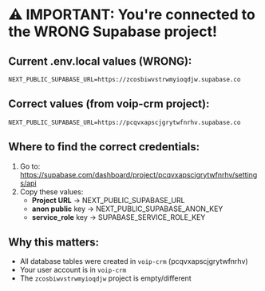 # ⚠️ IMPORTANT: You're connected to the WRONG Supabase project!

## Current .env.local values (WRONG):
```
NEXT_PUBLIC_SUPABASE_URL=https://zcosbiwvstrwmyioqdjw.supabase.co
```

## Correct values (from voip-crm project):
```
NEXT_PUBLIC_SUPABASE_URL=https://pcqvxapscjgrytwfnrhv.supabase.co
```

## Where to find the correct credentials:

1. Go to: https://supabase.com/dashboard/project/pcqvxapscjgrytwfnrhv/settings/api
2. Copy these values:
   - **Project URL** → NEXT_PUBLIC_SUPABASE_URL
   - **anon public** key → NEXT_PUBLIC_SUPABASE_ANON_KEY  
   - **service_role** key → SUPABASE_SERVICE_ROLE_KEY

## Why this matters:
- All database tables were created in `voip-crm` (pcqvxapscjgrytwfnrhv)
- Your user account is in `voip-crm` 
- The `zcosbiwvstrwmyioqdjw` project is empty/different
